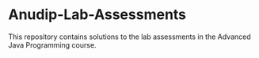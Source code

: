 # Anudip-Lab-Assessments
This repository contains solutions to the lab assessments in the Advanced Java Programming course.
